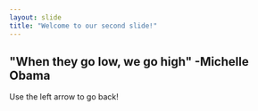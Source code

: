 ```yaml
---
layout: slide
title: "Welcome to our second slide!"
---
```

"When they go low, we go high" -Michelle Obama
---
Use the left arrow to go back!
